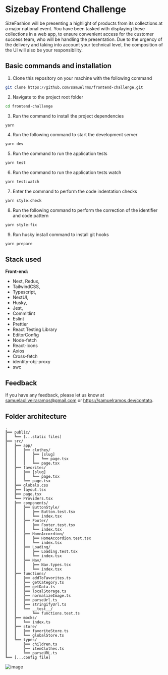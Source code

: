 # Sizebay Frontend Challenge

SizeFashion will be presenting a highlight of products from its collections at a major national event. You have been tasked with displaying these collections in a web app, to ensure convenient access for the customer success team, who will be handling the presentation. Due to the urgency of the delivery and taking into account your technical level, the composition of the UI will also be your responsibility.

## Basic commands and installation

1. Clone this repository on your machine with the following command

```bash
git clone https://github.com/samuelrms/frontend-challenge.git
```

2. Navigate to the project root folder

```bash
cd frontend-challenge
```

3. Run the command to install the project dependencies

```bash
yarn
```

4. Run the following command to start the development server

```bash
yarn dev
```

5. Run the command to run the application tests

```bash
yarn test
```

6. Run the command to run the application tests watch

```bash
yarn test:watch
```

7. Enter the command to perform the code indentation checks

```bash
yarn style:check
```

8. Run the following command to perform the correction of the identifier and code pattern

```bash
yarn style:fix
```

9. Run husky install command to install git hooks

```bash
yarn prepare
```

## Stack used

**Front-end:**
- Next, Redux, 
- TailwindCSS, 
- Typescript, 
- NextUI, 
- Husky, 
- Jest, 
- Commitlint
- Eslint
- Prettier
- React Testing Library
- EditorConfig
- Node-fetch
- React-icons
- Axios
- Cross-fetch
- identity-obj-proxy
- swc

## Feedback

If you have any feedback, please let us know at samuelaoliveiraramos@gmail.com or https://samuelramos.dev/contato.

## Folder architecture

	.
	╠══ public/
	║   ╚══ [...static files]
	╠══ src/
	║   ╠══ app/
	║   ║   ╠══ clothes/
	║   ║   ║   ╠══ [slug]
	║   ║   ║   ║   ╚══ page.tsx
	║   ║   ║   ╚══ page.tsx
	║   ╠══ favorites/
	║   ║   ╠══ [slug]
	║   ║   ║   ╚══ page.tsx
	║   ║   ╚══ page.tsx
	║   ╠══ globals.css
	║   ╠══ layout.tsx
	║   ╠══ page.tsx
	║   ╚══ Providers.tsx
	║   ╠══ components/
	║   ║   ╠══ ButtonStyle/
	║   ║   ║   ╠══ Button.test.tsx
	║   ║   ║   ╚══ index.tsx
	║   ║   ╠══ Footer/
	║   ║   ║   ╠══ Footer.test.tsx
	║   ║   ║   ╚══ index.tsx
	║   ║   ╠══ HomeAccordion/
	║   ║   ║   ╠══ HomeAccordion.test.tsx
	║   ║   ║   ╚══ index.tsx
	║   ║   ╠══ Loading/
	║   ║   ║   ╠══ Loading.test.tsx
	║   ║   ║   ╚══ index.tsx
	║   ║   ╠══ Nav/
	║   ║   ║   ╠══ Nav.types.tsx
	║   ║   ║   ╚══ index.tsx
	║   ╠══ functions/
	║   ║   ╠══ addToFavorites.ts
	║   ║   ╠══ getCategory.ts
	║   ║   ╠══ getData.ts
	║   ║   ╠══ localStorage.ts
	║   ║   ╠══ normalizeImage.ts
	║   ║   ╠══ parseUrl.ts
	║   ║   ╠══ stringifyUrl.ts
	║   ║   ╚══ __test__/
	║   ║       ╚══ functions.test.ts
	║   ╠══ mocks/
	║   ║   ╚══ index.ts
	║   ╠══ store/
	║   ║   ╠══ favoriteStore.ts
	║   ║   ╚══ globalStore.ts
	║   ╚══ types/
	║       ╠══ children.ts
	║       ╠══ itemClothes.ts
	║       ╚══ parseURL.ts
	╚══ [...config file]


 ![image](https://github.com/samuelrms/frontend-challenge/assets/92615688/a33160d7-93cb-4097-94f4-d78d761f3628)

